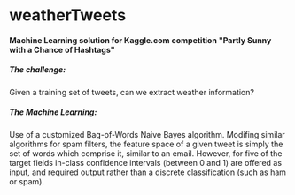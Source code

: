 weatherTweets
=============

<h4>Machine Learning solution for Kaggle.com competition "Partly Sunny with a Chance of Hashtags"</h4>

<h5>The challenge:</h5>
Given a training set of tweets, can we extract weather information?

<h5>The Machine Learning:</h5>
Use of a customized Bag-of-Words Naive Bayes algorithm. Modifing similar algorithms for spam filters, the feature space of a given tweet is simply the set of words which comprise it, similar to an email. However, for five of the target fields in-class confidence intervals (between 0 and 1) are offered as input, and required output rather than a discrete classification (such as ham or spam). 
